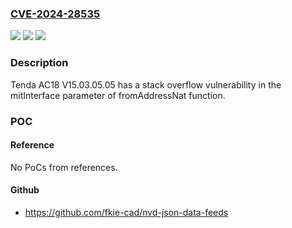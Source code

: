 ### [CVE-2024-28535](https://cve.mitre.org/cgi-bin/cvename.cgi?name=CVE-2024-28535)
![](https://img.shields.io/static/v1?label=Product&message=n%2Fa&color=blue)
![](https://img.shields.io/static/v1?label=Version&message=n%2Fa&color=blue)
![](https://img.shields.io/static/v1?label=Vulnerability&message=n%2Fa&color=brighgreen)

### Description

Tenda AC18 V15.03.05.05 has a stack overflow vulnerability in the mitInterface parameter of fromAddressNat function.

### POC

#### Reference
No PoCs from references.

#### Github
- https://github.com/fkie-cad/nvd-json-data-feeds

